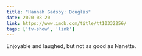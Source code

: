 ```yaml
---
title: "Hannah Gadsby: Douglas"
date: 2020-08-20
link: https://www.imdb.com/title/tt10332256/
tags: ['tv-show', 'link']
---
```


Enjoyable and laughed, but not as good as Nanette. 
